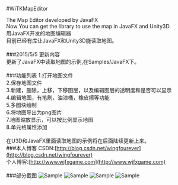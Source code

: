 #WiTKMapEditor<br>

The Map Editor developed by JavaFX<br>
Now You can get the library to use the map in JavaFX and Unity3D.<br>
用JavaFX开发的地图编辑器<br>
目前已经有库让JavaFX和Unity3D能读取地图。<br>
<br>
###2015/5/5 更新内容<br>
更新了JavaFX中读取地图的示例,在Samples/JavaFX下。<br>
<br>
###功能列表
1.打开地图文件<br>
2.保存地图文件<br>
3.新建，删除，上移，下移图层，以及编辑图层的透明度和是否可以显示<br>
4.编辑地图，有笔刷，油漆桶，橡皮擦等功能<br>
5.多图块绘制<br>
6.将地图导出为png图片<br>
7.地图缩放显示，可以按比例显示地图<br>
8.单元格属性添加<br>
<br>
在U3D和JavaFX里面读取地图的示例将在后面陆续更新上来。<br>
###本人博客
CSDN:[http://blog.csdn.net/wingfourever](http://blog.csdn.net/wingfourever)<br>
个人博客:[http://www.wjfxgame.com](http://www.wjfxgame.com)<br>
<br>
###部分截图
![Sample](https://raw.github.com/ml3947/javafx-TKMapEditor/master/SampleImages/e1.png)
![Sample](https://raw.github.com/ml3947/javafx-TKMapEditor/master/SampleImages/e2.png)
![Sample](https://raw.github.com/ml3947/javafx-TKMapEditor/master/SampleImages/e3.png)
![Sample](https://raw.github.com/ml3947/javafx-TKMapEditor/master/SampleImages/e4.png)
